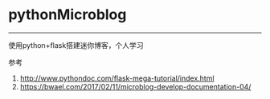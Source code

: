 # pythonMicroblog

------

使用python+flask搭建迷你博客，个人学习

参考
1. http://www.pythondoc.com/flask-mega-tutorial/index.html
2. https://bwael.com/2017/02/11/microblog-develop-documentation-04/
